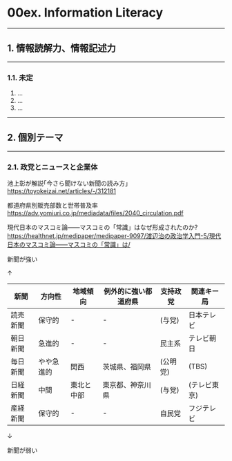 # 00ex. Information Literacy
________________________________________
## 1. 情報読解力、情報記述力
________________________________________
### 1.1. 未定

1. ...
2. ...
3. ...
 
________________________________________
## 2. 個別テーマ
________________________________________
### 2.1. 政党とニュースと企業体

池上彰が解説｢今さら聞けない新聞の読み方｣  
https://toyokeizai.net/articles/-/312181

都道府県別販売部数と世帯普及率  
https://adv.yomiuri.co.jp/mediadata/files/2040_circulation.pdf

現代日本のマスコミ論――マスコミの「常識」はなぜ形成されたのか?  
https://healthnet.jp/medipaper/medipaper-9097/渡辺治の政治学入門-5/現代日本のマスコミ論――マスコミの「常識」は/

新聞が強い

↑

|新聞      |方向性    |地域傾向  |例外的に強い都道府県|支持政党|関連キー局  |
|----------|----------|----------|--------------------|--------|------------|
|読売新聞  |保守的    |-         |-                   |(与党)  |日本テレビ  |
|朝日新聞  |急進的    |-         |-                   |民主系  |テレビ朝日  |
|毎日新聞  |やや急進的|関西      |茨城県、福岡県      |(公明党)|(TBS)       |
|日経新聞  |中間      |東北と中部|東京都、神奈川県    |(与党)  |(テレビ東京)|
|産経新聞  |保守的    |-         |-                   |自民党  |フジテレビ  |

↓

新聞が弱い